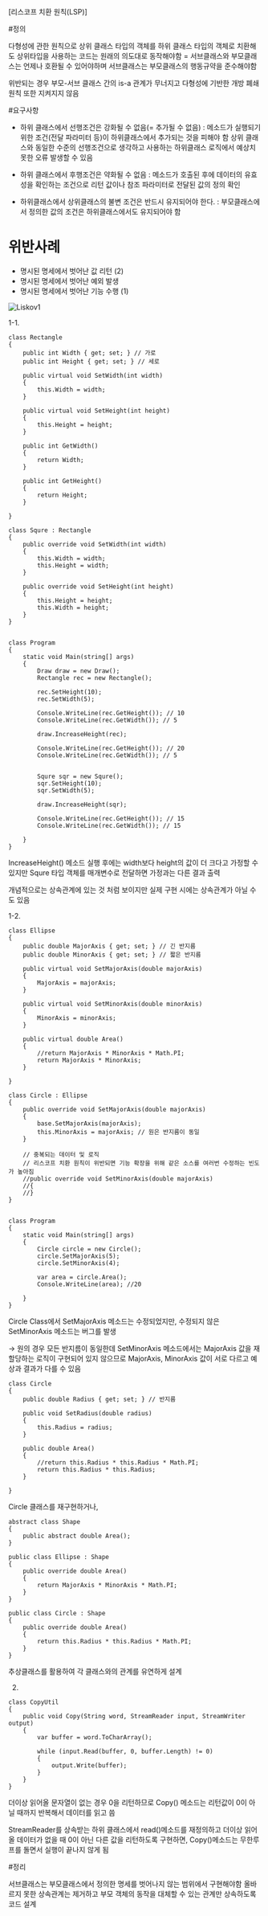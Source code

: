 [리스코프 치환 원칙(LSP)]



#정의

 다형성에 관한 원칙으로 상위 클래스 타입의 객체를 하위 클래스 타입의 객체로 치환해도 상위타입을 사용하는 코드는 원래의 의도대로 동작해야함
 = 서브클래스와 부모클래스는 언제나 호환될 수 있어야하며 서브클래스는 부모클래스의 행동규약을 준수해야함

 위반되는 경우 부모-서브 클래스 간의 is-a 관계가 무너지고 다형성에 기반한 개방 폐쇄 원칙 또한 지켜지지 않음
 
 

#요구사항

 - 하위 클래스에서 선행조건은 강화될 수 없음(= 추가될 수 없음)
		: 메소드가 실행되기 위한 조건(전달 파라미터 등)이 하위클래스에서 추가되는 것을 피해야 함
		   상위 클래스와 동일한 수준의 선행조건으로 생각하고 사용하는 하위클래스 로직에서 예상치 못한 오류 발생할 수 있음
		   
 - 하위 클래스에서 후행조건은 약화될 수 없음
		: 메소드가 호출된 후에 데이터의 유효성을 확인하는 조건으로 리턴 값이나 참조 파라미터로 전달된 값의 정의 확인
 
 - 하위클래스에서 상위클래스의 불변 조건은 반드시 유지되어야 한다.
		: 부모클래스에서 정의한 값의 조건은 하위클래스에서도 유지되어야 함
  


# 위반사례

 - 명시된 명세에서 벗어난 값 리턴 (2)
 - 명시된 명세에서 벗어난 예외 발생
 - 명시된 명세에서 벗어난 기능 수행 (1)



 ![Liskov1](https://user-images.githubusercontent.com/67131292/194946315-a547b8c0-f4b7-47cf-8d6b-738be22498cc.png)

 
 1-1.
 
    class Rectangle
    {
        public int Width { get; set; } // 가로
        public int Height { get; set; } // 세로

        public virtual void SetWidth(int width)
        {
            this.Width = width;
        }

        public virtual void SetHeight(int height)
        {
            this.Height = height;
        }

        public int GetWidth()
        {
            return Width;
        }

        public int GetHeight()
        {
            return Height;
        }
        
    }

    class Squre : Rectangle
    {
        public override void SetWidth(int width)
        {
            this.Width = width;
            this.Height = width;
        }

        public override void SetHeight(int height)
        {
            this.Height = height;
            this.Width = height;
        }
    }
    
    
    class Program
    {
        static void Main(string[] args)
        {
            Draw draw = new Draw();
            Rectangle rec = new Rectangle();

            rec.SetHeight(10);
            rec.SetWidth(5);

            Console.WriteLine(rec.GetHeight()); // 10
            Console.WriteLine(rec.GetWidth()); // 5

            draw.IncreaseHeight(rec);

            Console.WriteLine(rec.GetHeight()); // 20
            Console.WriteLine(rec.GetWidth()); // 5


            Squre sqr = new Squre();
            sqr.SetHeight(10);
            sqr.SetWidth(5);

            draw.IncreaseHeight(sqr);

            Console.WriteLine(rec.GetHeight()); // 15
            Console.WriteLine(rec.GetWidth()); // 15

        }
    }
 
 
 IncreaseHeight() 메소드 실행 후에는 width보다 height의 값이 더 크다고 가정할 수 있지만 Squre 타입 객체를 매개변수로 전달하면 가정과는 다른 결과 출력

개념적으로는 상속관계에 있는 것 처럼 보이지만 실제 구현 시에는 상속관계가 아닐 수도 있음



1-2.

    class Ellipse
    {
        public double MajorAxis { get; set; } // 긴 반지름
        public double MinorAxis { get; set; } // 짧은 반지름

        public virtual void SetMajorAxis(double majorAxis)
        {
            MajorAxis = majorAxis;
        }

        public virtual void SetMinorAxis(double minorAxis)
        {
            MinorAxis = minorAxis;
        }

        public virtual double Area()
        {
            //return MajorAxis * MinorAxis * Math.PI;
            return MajorAxis * MinorAxis;
        }
        
    }

    class Circle : Ellipse
    {
        public override void SetMajorAxis(double majorAxis)
        {
            base.SetMajorAxis(majorAxis);
            this.MinorAxis = majorAxis; // 원은 반지름이 동일
        }

        // 중복되는 데이터 및 로직 
        // 리스코프 치환 원칙이 위반되면 기능 확장을 위해 같은 소스를 여러번 수정하는 빈도가 높아짐
        //public override void SetMinorAxis(double majorAxis)
        //{
        //}
    }
    
    
    class Program
    {
        static void Main(string[] args)
        {
            Circle circle = new Circle();
            circle.SetMajorAxis(5);
            circle.SetMinorAxis(4);

            var area = circle.Area();
            Console.WriteLine(area); //20

        }
    }
    
    
Circle Class에서 SetMajorAxis 메소드는 수정되었지만, 수정되지 않은 SetMinorAxis 메소드는 버그를 발생
 
 → 원의 경우 모든 반지름이 동일한데 SetMinorAxis 메소드에서는 MajorAxis 값을 재할당하는 로직이 구현되어 있지 않으므로 MajorAxis, MinorAxis 값이 서로 다르고  예상과 결과가 다를 수 있음


    class Circle
    {
        public double Radius { get; set; } // 반지름

        public void SetRadius(double radius)
        {
            this.Radius = radius;
        }

        public double Area()
        {
            //return this.Radius * this.Radius * Math.PI;
            return this.Radius * this.Radius;
        }
        
    }
    
Circle 클래스를 재구현하거나, 
    
    abstract class Shape
    {
        public abstract double Area();
    }

    public class Ellipse : Shape
    {
        public override double Area()
        {
            return MajorAxis * MinorAxis * Math.PI;
        }
    }

    public class Circle : Shape
    {
        public override double Area()
        {
            return this.Radius * this.Radius * Math.PI;
        }
    }
    
추상클래스를 활용하여 각 클래스와의 관계를 유연하게 설계



2.

    class CopyUtil
    {
        public void Copy(String word, StreamReader input, StreamWriter output)
        {
            var buffer = word.ToCharArray();

            while (input.Read(buffer, 0, buffer.Length) != 0)
            {
                output.Write(buffer);
            }
        }
    }
    
  
더이상 읽어올 문자열이 없는 경우 0을 리턴하므로 Copy() 메소드는 리턴값이 0이 아닐 때까지 반복해서 데이터를 읽고 씀

StreamReader를 상속받는 하위 클래스에서 read()메소드를 재정의하고 더이상 읽어올 데이터가 없을 때 0이 아닌 다른 값을 리턴하도록 구현하면, Copy()메소드는 무한루프를 돌면서 실행이 끝나지 않게 됨 






#정리

서브클래스는 부모클래스에서 정의한 명세를 벗어나지 않는 범위에서 구현해야함
올바르지 못한 상속관계는 제거하고 부모 객체의 동작을 대체할 수 있는 관계만 상속하도록 코드 설계
